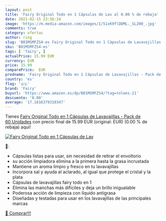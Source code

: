 ```yaml
---
layout: post
title: 'Fairy Original Todo en 1 Cápsulas de Lav al 0.00 % de rebaja'
date: 2021-02-15 23:56:24
image: 'https://m.media-amazon.com/images/I/51xK9flDDML._SL200_.jpg'
comments: true
category: ofertas
author: ring
slug: 'B01MSMFZS4-es Fairy Original Todo en 1 Cápsulas de Lavavajillas - Pack...'
sku: 'B01MSMFZS4-es'
tags: [ 'fairy', ]
actualPrice: 15.99 EUR
currency: EUR
price: 15.99
comparePrice:  EUR
prodname: 'Fairy Original Todo en 1 Cápsulas de Lavavajillas - Pack de 60 Unidades'
country: 'es'
flag: '🇪🇸'
brand: 'Fairy'
buyurl: 'https://www.amazon.es/dp/B01MSMFZS4/?tag=tolees-21'
descuento: '0.00'
average: '17.1816379310347'
---
```


Tienes [Fairy Original Todo en 1 Cápsulas de Lavavajillas - Pack de 60 Unidades](https://www.amazon.es/dp/B01MSMFZS4/?tag=tolees-21) con precio final de  15.99 EUR (original:  EUR) (0.00 %  de rebaja) aqui!

[![Fairy Original Todo en 1 Cápsulas de Lav](https://m.media-amazon.com/images/I/51xK9flDDML._SL200_.jpg)](https://www.amazon.es/dp/B01MSMFZS4/?tag=tolees-21)

🔎:

- Cápsulas listas para usar, sin necesidad de retirar el envoltorio
- su acción limpiadora elimina a la primera hasta la grasa incrustada
- Mantiene un aroma limpio y fresco en tu lavavajillas
- Incorpora sal y ayuda al aclarado, al igual que protege el cristal y la plata
- Cápsulas de lavavajillas fairy todo en 1
- Elimina las manchas más difíciles y deja un brillo inigualable
- Poderosa acción de limpieza con líquido antigrasa
- Diseñadas y testadas para usar en los lavavajillas de las principales marcas

[🛒 Comprar!!!](https://www.amazon.es/dp/B01MSMFZS4/?tag=tolees-21)
